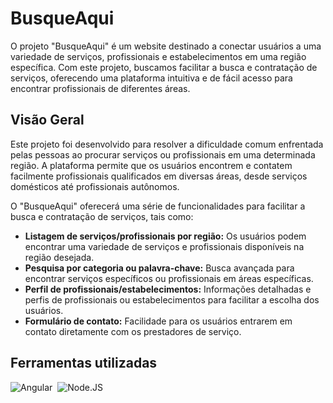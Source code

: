 # BusqueAqui

O projeto "BusqueAqui" é um website destinado a conectar usuários a uma variedade de serviços, profissionais e estabelecimentos em uma região específica.
Com este projeto, buscamos facilitar a busca e contratação de serviços, oferecendo uma plataforma intuitiva e de fácil acesso para encontrar profissionais de diferentes áreas.

## Visão Geral

Este projeto foi desenvolvido para resolver a dificuldade comum enfrentada pelas pessoas ao procurar serviços ou profissionais em uma determinada região.
A plataforma permite que os usuários encontrem e contatem facilmente profissionais qualificados em diversas áreas, desde serviços domésticos até profissionais autônomos.

O "BusqueAqui" oferecerá uma série de funcionalidades para facilitar a busca e contratação de serviços, tais como:

- **Listagem de serviços/profissionais por região:** Os usuários podem encontrar uma variedade de serviços e profissionais disponíveis na região desejada.
- **Pesquisa por categoria ou palavra-chave:** Busca avançada para encontrar serviços específicos ou profissionais em áreas específicas.
- **Perfil de profissionais/estabelecimentos:** Informações detalhadas e perfis de profissionais ou estabelecimentos para facilitar a escolha dos usuários.
- **Formulário de contato:** Facilidade para os usuários entrarem em contato diretamente com os prestadores de serviço.

## Ferramentas utilizadas

![Angular](https://img.shields.io/badge/-Angular.js-0D1117?style=for-the-badge&logo=angular&labelColor=0D1117)&nbsp;
![Node.JS](https://img.shields.io/badge/-Node.JS-0D1117?style=for-the-badge&logo=node.js&labelColor=0D1117&textColor=0D1117)&nbsp;
